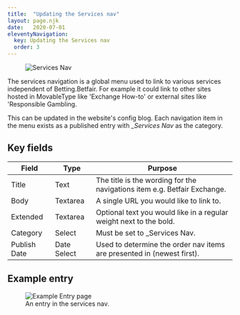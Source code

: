 ```yaml
---
title:  "Updating the Services nav"
layout: page.njk
date:   2020-07-01
eleventyNavigation:
  key: Updating the Services nav
  order: 3
---
```


<figure>
  <img src="{{ site.baseurl }}/assets/images/screenshots/services-nav-frontend.png" alt="Services Nav">
</figure>

The services navigation is a global menu used to link to various services independent of Betting.Betfair. For example it could link to other sites hosted in MovableType like 'Exchange How-to' or external sites like 'Responsible Gambling.

This can be updated in the website's config blog. Each navigation item in the menu exists as a published entry with <em>_Services Nav</em> as the category.

## Key fields

| Field               | Type             | Purpose                                                                                 |
| ------------------- | ---------------- | --------------------------------------------------------------------------------------- |
| Title               | Text             | The title is the wording for the navigations item e.g. Betfair Exchange.                |
| Body                | Textarea         | A single URL you would like to link to.                                                 |
| Extended            | Textarea         | Optional text you would like in a regular weight next to the bold.                      |
| Category            | Select           | Must be set to _Services Nav.                                                           |
| Publish Date        | Date Select      | Used to determine the order nav items are presented in (newest first).                  |

## Example entry

<figure>
  <img src="{{ site.baseurl }}/assets/images/screenshots/services-nav-entry-admin.png" alt="Example Entry page">
  <figcaption>An entry in the services nav.</figcaption>
</figure>